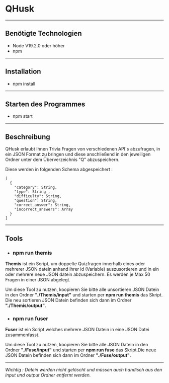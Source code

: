 # QHusk
---
## Benötigte Technologien
- Node V19.2.0 oder höher
- npm
---
## Installation
- npm install
---
## Starten des Programmes
- npm start
---
## Beschreibung 
QHusk erlaubt Ihnen Trivia Fragen von verschiedenen API´s abzufragen, in ein JSON Format zu bringen und diese anschließend in den jeweiligen Ordner unter dem Überverzeichnis "Q" abzuspeichern.

Diese werden in folgenden Schema abgespeichert : 

```
[
  {
    "category": String,
    "type": String ,
    "difficulty": String,
    "question": String,
    "correct_answer": String,
    "incorrect_answers": Array
  }
]
```

---
## Tools
- ### npm run themis ###

**Themis** ist ein Script, um doppelte Quizfragen innerhalb eines oder mehrerer JSON datein anhand ihrer id (Variable) auszusortieren und in ein oder mehrere neue JSON datein abzuspeichern. Es werden je Max 50 Fragen in einer JSON abgelegt.

Um diese Tool zu nutzen, koopieren Sie bitte alle unsortieren JSON Datein in den Ordner **"./Themis/input"** und starten per **npm run themis** das Skript. Die neu sortieren JSON Datein befinden sich dann im Ordner **"./Themis/output"**.

- ### npm run fuser ###

**Fuser** ist ein Script welches mehrere JSON Datein in eine JSON Datei zusammenfasst. 

Um diese Tool zu nutzen, koopieren Sie bitte alle JSON Datein in den Ordner **"./Fuse/input"** und starten per **npm run fuse** das Skript.Die neue JSON Datein befinden sich dann im Ordner **"./Fuse/output"**.

---
*Wichtig : Datein werden nicht gelöscht und müssen auch handisch aus den input und output Ordner entfernt werden.*


